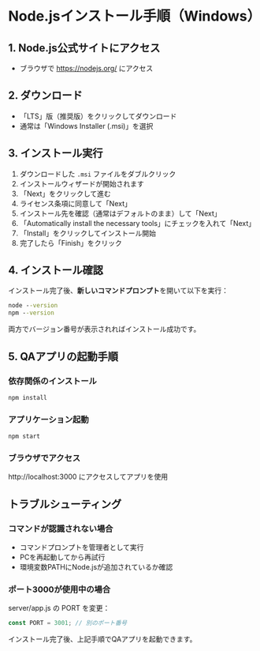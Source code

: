 # Node.jsインストール手順（Windows）

## 1. Node.js公式サイトにアクセス
- ブラウザで https://nodejs.org/ にアクセス

## 2. ダウンロード
- 「LTS」版（推奨版）をクリックしてダウンロード
- 通常は「Windows Installer (.msi)」を選択

## 3. インストール実行
1. ダウンロードした `.msi` ファイルをダブルクリック
2. インストールウィザードが開始されます
3. 「Next」をクリックして進む
4. ライセンス条項に同意して「Next」
5. インストール先を確認（通常はデフォルトのまま）して「Next」
6. 「Automatically install the necessary tools」にチェックを入れて「Next」
7. 「Install」をクリックしてインストール開始
8. 完了したら「Finish」をクリック

## 4. インストール確認
インストール完了後、**新しいコマンドプロンプト**を開いて以下を実行：

```cmd
node --version
npm --version
```

両方でバージョン番号が表示されればインストール成功です。

## 5. QAアプリの起動手順

### 依存関係のインストール
```cmd
npm install
```

### アプリケーション起動
```cmd
npm start
```

### ブラウザでアクセス
http://localhost:3000 にアクセスしてアプリを使用

## トラブルシューティング

### コマンドが認識されない場合
- コマンドプロンプトを管理者として実行
- PCを再起動してから再試行
- 環境変数PATHにNode.jsが追加されているか確認

### ポート3000が使用中の場合
server/app.js の PORT を変更：
```javascript
const PORT = 3001; // 別のポート番号
```

インストール完了後、上記手順でQAアプリを起動できます。
